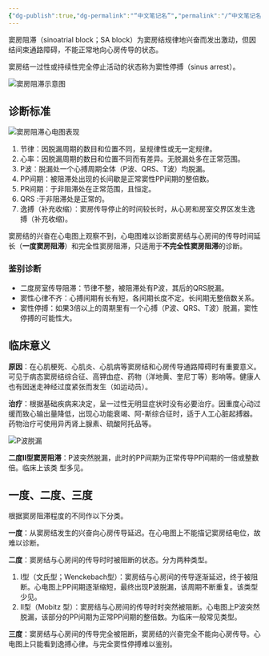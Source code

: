 ```yaml
---
{"dg-publish":true,"dg-permalink":"“中文笔记名”","permalink":"/“中文笔记名”/"}
---
```



窦房阻滞（sinoatrial block；SA block）为窦房结规律地兴奋而发出激动，但因结间束通路障碍，不能正常地向心房传导的状态。

窦房结一过性或持续性完全停止活动的状态称为窦性停搏（sinus arrest）。

![窦房阻滞示意图](https://file.tsu.tw/d/file/20161209/08e31ee4da12d390c2dbc1771c893625.jpg)

## 诊断标准

![窦房阻滞心电图表现](https://file.tsu.tw/d/file/20161209/17473b19891fdaadd5e3987dfb7c19b3.jpg)

1.  节律：因脱漏周期的数目和位置不同，呈规律性或无一定规律。
2.  心率：因脱漏周期的数目和位置不同而有差异。无脱漏处多在正常范围。
3.  P波：脱漏处一个心搏周期全体（P波、QRS、T波）均脱漏。
4.  PP间期：被阻滞处出现的长间歇是正常窦性PP间期的整倍数。
5.  PR间期：于非阻滞处在正常范围，且恒定。
6.  QRS :于非阻滞处是正常的。
7.  逸搏（补充收缩）：窦房传导停止的时间较长时，从心房和房室交界区发生逸搏（补充收缩)。

窦房结的兴奋在心电图上观察不到，心电图难以诊断窦房结与心房间的传导时间延长（**一度窦房阻滞**）和完全性窦房阻滞，只适用于**不完全性窦房阻滞**的诊断。

### 鉴别诊断

-   二度房室传导阻滞：节律不整，被阻滞处有P波，其后的QRS脱漏。
-   窦性心律不齐：心搏间期有长有短，各间期长度不定。长间期无整倍数关系。
-   窦性停搏：如果3倍以上的周期里有一个心搏（P波、QRS、T波）脱漏，窦性停搏的可能性大。

## 临床意义

**原因**：在心肌梗死、心肌炎、心肌病等窦房结和心房传导通路障碍时有重要意义。可见于病态窦房结综合征、高钾血症、药物（洋地黄、奎尼丁等）影响等。健康人也有因迷走神经过度紧张而发生（如运动员）。

**治疗**：根据基础疾病来决定，呈一过性无明显症状时没有必要治疗。因重度心动过缓而致心输出量降低，出现心功能衰竭、阿-斯综合征时，适于人工心脏起搏器。药物治疗可使用异丙肾上腺素、硫酸阿托品等。

![P波脱漏](https://file.tsu.tw/d/file/20161209/e818e3115e0fbfc8868a40debe1703c4.jpg)

**二度Ⅱ型窦房阻滞**：P波突然脱漏，此时的PP间期为正常传导PP间期的一倍或整数倍。临床上该类 型多见。

## 一度、二度、三度

根据窦房阻滞程度的不同作以下分类。

**一度**：从窦房结发生的兴奋向心房传导延迟。在心电图上不能描记窦房结电位，故难以诊断。

**二度**：窦房结与心房间的传导时时被阻断的状态。分为两种类型。

1.  Ⅰ型（文氏型；Wenckebach型）：窦房结与心房间的传导逐渐延迟，终于被阻断。心电图上PP间期逐渐缩短，最终出现P波脱漏，该周期不断重复。该类型少见。
2.  Ⅱ型（Mobitz 型）：窦房结与心房间的传导时时突然被阻断。心电图上P波突然脱漏，该部分的PP间期为正常PP间期的整倍数。为临床一般常见类型。

**三度**：窦房结与心房间的传导完全被阻断，窦房结的兴奋完全不能向心房传导。心电图上只能看到逸搏心律。与完全窦性停搏难以鉴别。